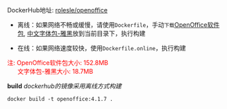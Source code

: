 DockerHub地址: [rolesle/openoffice](https://hub.docker.com/r/rolesle/openoffice)

- 离线：如果网络不畅或缓慢，请使用`Dockerfile`，手动`下载`[OpenOffice软件包](https://jaist.dl.sourceforge.net/project/openofficeorg.mirror/4.1.7/binaries/zh-CN/Apache_OpenOffice_4.1.7_Linux_x86-64_install-rpm_zh-CN.tar.gz), [中文字体包-雅黑](http://ftp-idc.pconline.com.cn/6bdd4de6de0e47545d1f0631a868eb73/pub/download/201010/yaheiFont_CHS.zip)放到当前目录下，执行构建

- 在线：如果网络速度较快，使用`Dockerfile.online`，执行构建

<font color=red>注: OpenOffice软件包大小: 152.8MB<br>&nbsp;&nbsp;&nbsp;&nbsp;&nbsp;&nbsp;文字体包-雅黑大小: 18.7MB</font>

**build** *dockerhub的镜像采用离线方式构建*

`docker build -t openoffice:4.1.7 .`
